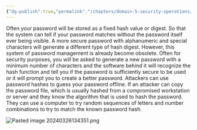 ```yaml
---
{"dg-publish":true,"permalink":"/chapters/domain-5-security-operations/domain-5-security-operations/5-5-how-passwords-work/","noteIcon":""}
---
```



Often your password will be stored as a fixed hash value or digest. So that the system can tell if your password matches without the password itself ever being visible. A more secure password with alphanumeric and special characters will generate a different type of hash digest. However, this system of password management is already become obsolete. Often for security purposes, you will be asked to generate a new password with a minimum number of characters and the software behind it will recognize the hash function and tell you if the password is sufficiently secure to be used or it will prompt you to create a better password. Attackers can use password hashes to guess your password offline. If an attacker can copy the password file, which is usually hashed from a compromised workstation or server and they know the algorithm that is used to hash the password. They can use a computer to try random sequences of letters and number combinations to try to match the known password hash.

![Pasted image 20240326134351.png](/img/user/Pasted%20image%2020240326134351.png)